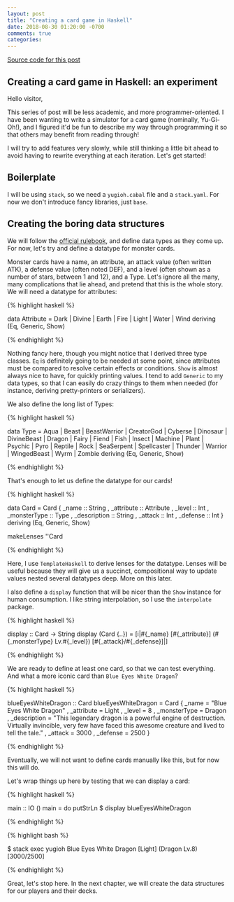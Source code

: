 ```yaml
---
layout: post
title: "Creating a card game in Haskell"
date: 2018-08-30 01:20:00 -0700
comments: true
categories:
---
```


[Source code for this post](https://github.com/Ptival/yugioh/commit/9e0dbebb96b6c3adbd97564c11502a2cd8d10974)

Creating a card game in Haskell: an experiment
----------------------------------------------

Hello visitor,

This series of post will be less academic, and more programmer-oriented.  I have
been wanting to write a simulator for a card game (nominally, Yu-Gi-Oh!), and I
figured it'd be fun to describe my way through programming it so that others may
benefit from reading through!

I will try to add features very slowly, while still thinking a little bit ahead
to avoid having to rewrite everything at each iteration.  Let's get started!

Boilerplate
-----------

I will be using `stack`, so we need a `yugioh.cabal` file and a `stack.yaml`.
For now we don't introduce fancy libraries, just `base`.

Creating the boring data structures
-----------------------------------

We will follow the [official
rulebook](https://www.yugioh-card.com/en/rulebook/), and define data types as
they come up.  For now, let's try and define a datatype for monster cards.

Monster cards have a name, an attribute, an attack value (often written ATK), a
defense value (often noted DEF), and a level (often shown as a number of stars,
between 1 and 12), and a Type.  Let's ignore all the many, many complications
that lie ahead, and pretend that this is the whole story.  We will need a
datatype for attributes:

{% highlight haskell %}

data Attribute
  = Dark
  | Divine
  | Earth
  | Fire
  | Light
  | Water
  | Wind
  deriving (Eq, Generic, Show)

{% endhighlight %}

Nothing fancy here, though you might notice that I derived three type classes.
`Eq` is definitely going to be needed at some point, since attributes must be
compared to resolve certain effects or conditions.  `Show` is almost always nice
to have, for quickly printing values.  I tend to add `Generic` to my data types,
so that I can easily do crazy things to them when needed (for instance, deriving
pretty-printers or serializers).

We also define the long list of Types:

{% highlight haskell %}

data Type
  = Aqua
  | Beast
  | BeastWarrior
  | CreatorGod
  | Cyberse
  | Dinosaur
  | DivineBeast
  | Dragon
  | Fairy
  | Fiend
  | Fish
  | Insect
  | Machine
  | Plant
  | Psychic
  | Pyro
  | Reptile
  | Rock
  | SeaSerpent
  | Spellcaster
  | Thunder
  | Warrior
  | WingedBeast
  | Wyrm
  | Zombie
  deriving (Eq, Generic, Show)

{% endhighlight %}

That's enough to let us define the datatype for our cards!

{% highlight haskell %}

data Card = Card
  { _name        :: String
  , _attribute   :: Attribute
  , _level       :: Int
  , _monsterType :: Type
  , _description :: String
  , _attack      :: Int
  , _defense     :: Int
  }
  deriving (Eq, Generic, Show)

makeLenses ''Card

{% endhighlight %}

Here, I use `TemplateHaskell` to derive lenses for the datatype.  Lenses will be
useful because they will give us a succinct, compositional way to update values
nested several datatypes deep.  More on this later.

I also define a `display` function that will be nicer than the `Show` instance
for human consumption.  I like string interpolation, so I use the `interpolate`
package.

{% highlight haskell %}

display :: Card -> String
display (Card {..}) =
  [i|#{\_name} [#{\_attribute}] (#{\_monsterType} Lv.#{\_level}) [#{\_attack}/#{\_defense}]|]

{% endhighlight %}

We are ready to define at least one card, so that we can test everything.  And
what a more iconic card than `Blue Eyes White Dragon`?

{% highlight haskell %}

blueEyesWhiteDragon :: Card
blueEyesWhiteDragon = Card
  { _name        = "Blue Eyes White Dragon"
  , _attribute   = Light
  , _level       = 8
  , _monsterType = Dragon
  , _description = "This legendary dragon is a powerful engine of destruction. Virtually invincible, very few have faced this awesome creature and lived to tell the tale."
  , _attack      = 3000
  , _defense     = 2500
  }

{% endhighlight %}

Eventually, we will not want to define cards manually like this, but for now
this will do.

Let's wrap things up here by testing that we can display a card:

{% highlight haskell %}

main :: IO ()
main = do
  putStrLn $ display blueEyesWhiteDragon

{% endhighlight %}

{% highlight bash %}

$ stack exec yugioh
Blue Eyes White Dragon [Light] (Dragon Lv.8) [3000/2500]

{% endhighlight %}

Great, let's stop here.  In the next chapter, we will create the data structures
for our players and their decks.
